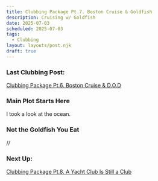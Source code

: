 ```yaml
---
title: Clubbing Package Pt.7. Boston Cruise & Goldfish
description: Cruising w/ Goldfish
date: 2025-07-03
scheduled: 2025-07-03
tags:
  - Clubbing
layout: layouts/post.njk
draft: true
---
```


<h3>Last Clubbing Post:</h3>
<a href="{{ '/posts/clubbingpackagept6/' | url }}">Clubbing Package Pt.6. Boston Cruise & D.O.D</a>

<h3>Main Plot Starts Here</h3>

I took a look at the ocean.

<h3>Not the Goldfish You Eat</h3>

//

<h3>Next Up:</h3>
<a href="{{ '/posts/clubbingpackagept8/' | url }}">Clubbing Package Pt.8. A Yacht Club Is Still a Club</a>

